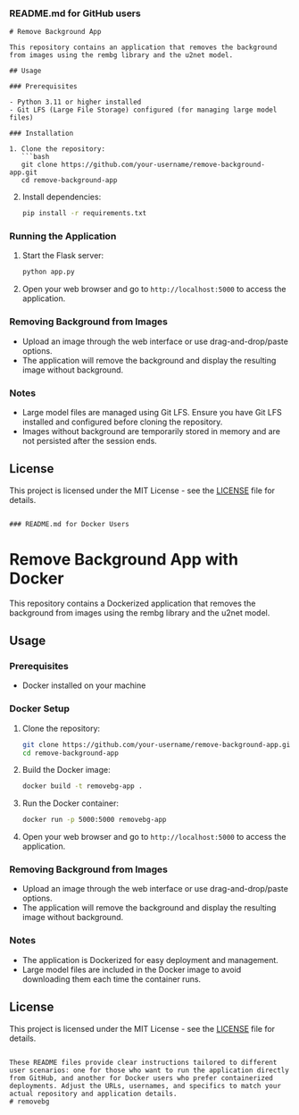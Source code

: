 ### README.md for GitHub users

```
# Remove Background App

This repository contains an application that removes the background from images using the rembg library and the u2net model.

## Usage

### Prerequisites

- Python 3.11 or higher installed
- Git LFS (Large File Storage) configured (for managing large model files)

### Installation

1. Clone the repository:
   ```bash
   git clone https://github.com/your-username/remove-background-app.git
   cd remove-background-app
   ```

2. Install dependencies:
   ```bash
   pip install -r requirements.txt
   ```

### Running the Application

1. Start the Flask server:
   ```bash
   python app.py
   ```

2. Open your web browser and go to `http://localhost:5000` to access the application.

### Removing Background from Images

- Upload an image through the web interface or use drag-and-drop/paste options.
- The application will remove the background and display the resulting image without background.

### Notes

- Large model files are managed using Git LFS. Ensure you have Git LFS installed and configured before cloning the repository.
- Images without background are temporarily stored in memory and are not persisted after the session ends.

## License

This project is licensed under the MIT License - see the [LICENSE](LICENSE) file for details.
```

### README.md for Docker Users

```
# Remove Background App with Docker

This repository contains a Dockerized application that removes the background from images using the rembg library and the u2net model.

## Usage

### Prerequisites

- Docker installed on your machine

### Docker Setup

1. Clone the repository:
   ```bash
   git clone https://github.com/your-username/remove-background-app.git
   cd remove-background-app
   ```

2. Build the Docker image:
   ```bash
   docker build -t removebg-app .
   ```

3. Run the Docker container:
   ```bash
   docker run -p 5000:5000 removebg-app
   ```

4. Open your web browser and go to `http://localhost:5000` to access the application.

### Removing Background from Images

- Upload an image through the web interface or use drag-and-drop/paste options.
- The application will remove the background and display the resulting image without background.

### Notes

- The application is Dockerized for easy deployment and management.
- Large model files are included in the Docker image to avoid downloading them each time the container runs.

## License

This project is licensed under the MIT License - see the [LICENSE](LICENSE) file for details.
```

These README files provide clear instructions tailored to different user scenarios: one for those who want to run the application directly from GitHub, and another for Docker users who prefer containerized deployments. Adjust the URLs, usernames, and specifics to match your actual repository and application details.
# removebg

